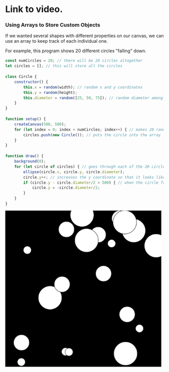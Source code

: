 # Link to video.

### Using Arrays to Store Custom Objects

If we wanted several shapes with different properties on our canvas, we can use an array to keep track of each individual one.

For example, this program shows 20 different circles "falling" down.

```js
const numCircles = 20; // there will be 20 circles altogether
let circles = []; // this will store all the circles

class Circle {
    constructor() {
        this.x = random(width); // random x and y coordinates
        this.y = random(height);
        this.diameter = random([25, 50, 75]); // random diameter among these three numbers
    }
}

function setup() {
    createCanvas(500, 500);
    for (let index = 0; index < numCircles; index++) { // makes 20 random circles
        circles.push(new Circle()); // puts the circle into the array
    }
}

function draw() {
    background(0);
    for (let circle of circles) { // goes through each of the 20 circles
        ellipse(circle.x, circle.y, circle.diameter); 
        circle.y++; // increases the y coordinate so that it looks like the circle is falling
        if (circle.y - circle.diameter/2 > 500) { // when the circle falls off the screen, it goes back to the top
            circle.y = -circle.diameter/2;
        }
    }
}
```

![](../../Images/falling_circles.gif)
